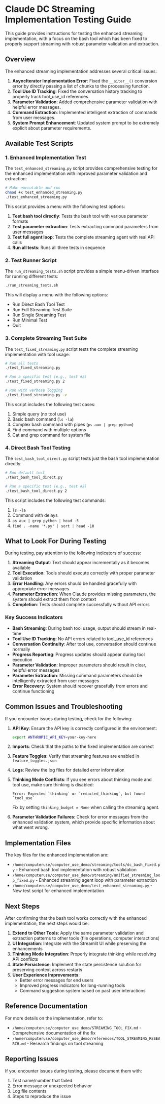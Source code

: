 # Claude DC Streaming Implementation Testing Guide

This guide provides instructions for testing the enhanced streaming implementation, with a focus on the bash tool which has been fixed to properly support streaming with robust parameter validation and extraction.

## Overview

The enhanced streaming implementation addresses several critical issues:

1. **AsyncIterator Implementation Error**: Fixed the `__aiter__()` conversion error by directly passing a list of chunks to the processing function.
2. **Tool Use ID Tracking**: Fixed the conversation history tracking to properly track tool_use_id references.
3. **Parameter Validation**: Added comprehensive parameter validation with helpful error messages.
4. **Command Extraction**: Implemented intelligent extraction of commands from user messages.
5. **System Prompt Enhancement**: Updated system prompt to be extremely explicit about parameter requirements.

## Available Test Scripts

### 1. Enhanced Implementation Test

The `test_enhanced_streaming.py` script provides comprehensive testing for the enhanced implementation with improved parameter validation and extraction:

```bash
# Make executable and run
chmod +x test_enhanced_streaming.py
./test_enhanced_streaming.py
```

This script provides a menu with the following test options:
1. **Test bash tool directly**: Tests the bash tool with various parameter formats
2. **Test parameter extraction**: Tests extracting command parameters from user messages
3. **Test full agent loop**: Tests the complete streaming agent with real API calls
4. **Run all tests**: Runs all three tests in sequence

### 2. Test Runner Script

The `run_streaming_tests.sh` script provides a simple menu-driven interface for running different tests:

```bash
./run_streaming_tests.sh
```

This will display a menu with the following options:
- Run Direct Bash Tool Test
- Run Full Streaming Test Suite
- Run Single Streaming Test
- Run Minimal Test
- Quit

### 3. Complete Streaming Test Suite

The `test_fixed_streaming.py` script tests the complete streaming implementation with tool usage:

```bash
# Run all tests
./test_fixed_streaming.py

# Run a specific test (e.g., test #2)
./test_fixed_streaming.py 2

# Run with verbose logging
./test_fixed_streaming.py -v
```

This script includes the following test cases:
1. Simple query (no tool use)
2. Basic bash command (`ls -la`)
3. Complex bash command with pipes (`ps aux | grep python`)
4. Find command with multiple options
5. Cat and grep command for system file

### 4. Direct Bash Tool Testing

The `test_bash_tool_direct.py` script tests just the bash tool implementation directly:

```bash
# Run default test
./test_bash_tool_direct.py

# Run a specific test (e.g., test #2)
./test_bash_tool_direct.py 2
```

This script includes the following test commands:
1. `ls -la`
2. Command with delays
3. `ps aux | grep python | head -5`
4. `find . -name '*.py' | sort | head -10`

## What to Look For During Testing

During testing, pay attention to the following indicators of success:

1. **Streaming Output**: Text should appear incrementally as it becomes available
2. **Tool Execution**: Tools should execute correctly with proper parameter validation
3. **Error Handling**: Any errors should be handled gracefully with appropriate error messages
4. **Parameter Extraction**: When Claude provides missing parameters, the system should extract them from context
5. **Completion**: Tests should complete successfully without API errors

### Key Success Indicators

- **Bash Streaming**: During bash tool usage, output should stream in real-time
- **Tool Use ID Tracking**: No API errors related to tool_use_id references
- **Conversation Continuity**: After tool use, conversation should continue normally
- **Progress Reporting**: Progress updates should appear during tool execution
- **Parameter Validation**: Improper parameters should result in clear, helpful error messages
- **Parameter Extraction**: Missing command parameters should be intelligently extracted from user messages
- **Error Recovery**: System should recover gracefully from errors and continue functioning

## Common Issues and Troubleshooting

If you encounter issues during testing, check for the following:

1. **API Key**: Ensure the API key is correctly configured in the environment:
   ```bash
   export ANTHROPIC_API_KEY=your-key-here
   ```

2. **Imports**: Check that the paths to the fixed implementation are correct
3. **Feature Toggles**: Verify that streaming features are enabled in `feature_toggles.json`
4. **Logs**: Review the log files for detailed error information
5. **Thinking Mode Conflicts**: If you see errors about thinking mode and tool use, make sure thinking is disabled:
   ```
   Error: Expected `thinking` or `redacted_thinking`, but found `tool_use`
   ```
   Fix by setting `thinking_budget = None` when calling the streaming agent.

6. **Parameter Validation Failures**: Check for error messages from the enhanced validation system, which provide specific information about what went wrong.

## Implementation Files

The key files for the enhanced implementation are:

- `/home/computeruse/computer_use_demo/streaming/tools/dc_bash_fixed.py` - Enhanced bash tool implementation with robust validation
- `/home/computeruse/computer_use_demo/streaming/unified_streaming_loop_fixed.py` - Enhanced streaming agent loop with parameter extraction
- `/home/computeruse/computer_use_demo/test_enhanced_streaming.py` - New test script for enhanced implementation

## Next Steps

After confirming that the bash tool works correctly with the enhanced implementation, the next steps would be:

1. **Extend to Other Tools**: Apply the same parameter validation and extraction patterns to other tools (file operations, computer interactions)
2. **UI Integration**: Integrate with the Streamlit UI while preserving the enhancements
3. **Thinking Mode Integration**: Properly integrate thinking while resolving API conflicts
4. **State Persistence**: Implement the state persistence solution for preserving context across restarts
5. **User Experience Improvements**: 
   - Better error messages for end users
   - Improved progress indicators for long-running tools
   - Command suggestion system based on past user interactions

## Reference Documentation

For more details on the implementation, refer to:
- `/home/computeruse/computer_use_demo/STREAMING_TOOL_FIX.md` - Comprehensive documentation of the fix
- `/home/computeruse/computer_use_demo/references/TOOL_STREAMING_RESEARCH.md` - Research findings on tool streaming

## Reporting Issues

If you encounter issues during testing, please document them with:
1. Test name/number that failed
2. Error message or unexpected behavior
3. Log file contents
4. Steps to reproduce the issue